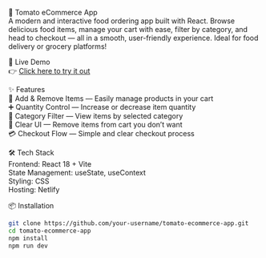 🍅 Tomato eCommerce App  
A modern and interactive food ordering app built with React. Browse delicious food items, manage your cart with ease, filter by category, and head to checkout — all in a smooth, user-friendly experience. Ideal for food delivery or grocery platforms!

🚀 Live Demo  
👉 [Click here to try it out](https://your-live-demo-link.netlify.app)

✨ Features  
🛒 Add & Remove Items — Easily manage products in your cart  
➕ Quantity Control — Increase or decrease item quantity  
🍔 Category Filter — View items by selected category  
🧹 Clear UI — Remove items from cart you don’t want  
💳 Checkout Flow — Simple and clear checkout process  

🛠️ Tech Stack  
Frontend: React 18 + Vite  
State Management: useState, useContext  
Styling: CSS  
Hosting: Netlify  

📦 Installation  
```bash
git clone https://github.com/your-username/tomato-ecommerce-app.git
cd tomato-ecommerce-app
npm install
npm run dev
